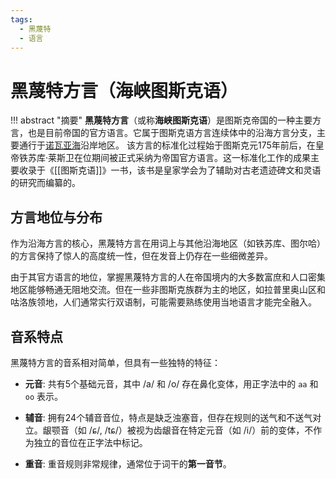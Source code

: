 ```yaml
---
tags:
  - 黑蔑特
  - 语言
---
```

# 黑蔑特方言（海峡图斯克语）


!!! abstract "摘要"
	**黑蔑特方言**（或称**海峡图斯克语**）是图斯克帝国的一种主要方言，也是目前帝国的官方语言。它属于图斯克语方言连续体中的沿海方言分支，主要通行于[诺瓦亚海](../../区域/图斯克/诺瓦亚海.md)沿岸地区。
	该方言的标准化过程始于图斯克元175年前后，在皇帝铁苏库·莱斯卫在位期间被正式采纳为帝国官方语言。这一标准化工作的成果主要收录于《[[图斯克语]]》一书，该书是皇家学会为了辅助对古老遗迹碑文和灵语的研究而编纂的。

## 方言地位与分布

作为沿海方言的核心，黑蔑特方言在用词上与其他沿海地区（如铁苏库、图尔哈）的方言保持了惊人的高度统一性，但在发音上仍存在一些细微差异。

由于其官方语言的地位，掌握黑蔑特方言的人在帝国境内的大多数富庶和人口密集地区能够畅通无阻地交流。但在一些非图斯克族群为主的地区，如拉普里奥山区和咕洛族领地，人们通常实行双语制，可能需要熟练使用当地语言才能完全融入。

## 音系特点

黑蔑特方言的音系相对简单，但具有一些独特的特征：

- **元音**: 共有5个基础元音，其中 /a/ 和 /o/ 存在鼻化变体，用正字法中的 `aa` 和 `oo` 表示。
    
- **辅音**: 拥有24个辅音音位，特点是缺乏浊塞音，但存在规则的送气和不送气对立。龈颚音（如 /ɕ/, /tɕ/）被视为齿龈音在特定元音（如 /i/）前的变体，不作为独立的音位在正字法中标记。
    
- **重音**: 重音规则非常规律，通常位于词干的**第一音节**。

